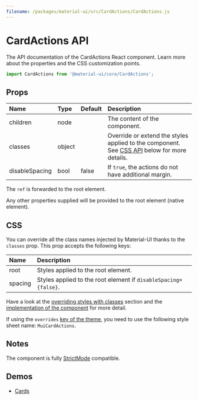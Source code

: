 ```yaml
---
filename: /packages/material-ui/src/CardActions/CardActions.js
---
```


<!--- This documentation is automatically generated, do not try to edit it. -->

# CardActions API

<p class="description">The API documentation of the CardActions React component. Learn more about the properties and the CSS customization points.</p>

```js
import CardActions from '@material-ui/core/CardActions';
```



## Props

| Name | Type | Default | Description |
|:-----|:-----|:--------|:------------|
| <span class="prop-name">children</span> | <span class="prop-type">node</span> |  | The content of the component. |
| <span class="prop-name">classes</span> | <span class="prop-type">object</span> |  | Override or extend the styles applied to the component. See [CSS API](#css) below for more details. |
| <span class="prop-name">disableSpacing</span> | <span class="prop-type">bool</span> | <span class="prop-default">false</span> | If `true`, the actions do not have additional margin. |

The `ref` is forwarded to the root element.

Any other properties supplied will be provided to the root element (native element).

## CSS

You can override all the class names injected by Material-UI thanks to the `classes` prop.
This prop accepts the following keys:


| Name | Description |
|:-----|:------------|
| <span class="prop-name">root</span> | Styles applied to the root element.
| <span class="prop-name">spacing</span> | Styles applied to the root element if `disableSpacing={false}`.

Have a look at the [overriding styles with classes](/customization/components/#overriding-styles-with-classes) section
and the [implementation of the component](https://github.com/mui-org/material-ui/blob/master/packages/material-ui/src/CardActions/CardActions.js)
for more detail.

If using the `overrides` [key of the theme](/customization/themes/#css),
you need to use the following style sheet name: `MuiCardActions`.

## Notes

The component is fully [StrictMode](https://reactjs.org/docs/strict-mode.html) compatible.

## Demos

- [Cards](/components/cards/)


